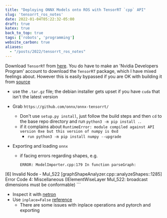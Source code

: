 ```yaml
---
title: "Deploying ONNX Models onto ROS with TensorRT `cpp` API"
slug: 'tensorrt_ros_notes'
date: 2022-01-04T05:22:32-05:00
draft: true
katex: true
back_to_top: true
tags: ['robots', 'programming']
website_carbon: true
aliases:
  - "/posts/2022/tensorrt_ros_notes"
---
```









Download `TensorRT` from [here](https://developer.nvidia.com/tensorrt-getting-started). 
You do have to make an 'Nvidia Developers Program' account to download the `TensorRT` package, which I have mixed feelings about.
However this is easily bypassed if you are OK with building it from [source](https://github.com/NVIDIA/TensorRT)

- use the `.tar.gz` file; the debian installer gets upset if you have `cuda` that isn't the latest version


- Grab `https://github.com/onnx/onnx-tensorrt/`
  - Don't use `setup.py install`, just follow the build steps and then `cd` to the base repo directory and run `python3 -m pip install .`.
  - if it complains about `RuntimeError: module compiled against API version 0xe but this version of numpy is 0xd`
    - `run python3 -m pip install numpy --upgrade`



- Exporting and loading `onnx`
  - if facing errors regarding shapes, e.g.
    ```
    ERROR: ModelImporter.cpp:179 In function parseGraph:
[6] Invalid Node - Mul_522
[graphShapeAnalyzer.cpp::analyzeShapes::1285] Error Code 4: Miscellaneous (IElementWiseLayer Mul_522: broadcast dimensions must be conformable)
    ```
  - Inspect it with [netron](https://netron.app/)
  - Use `inplace=False` [reference](https://pytorch.org/tutorials/advanced/super_resolution_with_onnxruntime.html)
    - There are some issues with inplace operations and pytorch and exporting























